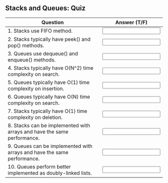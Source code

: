 Stacks and Queues: Quiz
-----------------------
|Question|Answer (T/F)|
|---|---|
|1. Stacks use FIFO method.|<input>|
|2. Stacks typically have peek() and pop() methods.|<input>|
|3. Queues use dequeue() and enqueue() methods.|<input>|
|4. Stacks typically have O(N^2) time complexity on search.|<input>|
|5. Queues typically have O(1) time complexity on insertion.|<input>|
|6. Queues typically have O(N) time complexity on search.|<input>|
|7. Stacks typically have O(1) time complexity on deletion.|<input>|
|8. Stacks can be implemented with arrays and have the same performance.|<input>|
|9. Queues can be implemented with arrays and have the same performance.|<input>|
|10. Queues perform better implemented as doubly-linked lists.|<input>|
